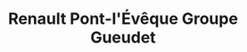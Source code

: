 ---
title: "Renault Pont-l'Évêque Groupe Gueudet"
url: /pont-leveque/renault-pont-leveque-groupe-gueudet/
shop: voiture
---